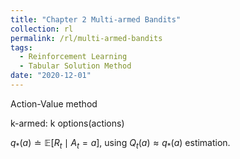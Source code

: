 ```yaml
---
title: "Chapter 2 Multi-armed Bandits"
collection: rl
permalink: /rl/multi-armed-bandits
tags:
  - Reinforcement Learning
  - Tabular Solution Method
date: "2020-12-01"
--- 
```

Action-Value method


k-armed: k options(actions)

$q_*(a) \doteq \mathbb{E}[R_t\mid A_t = a]$, using $Q_t(a) \approx q_*(a)$ estimation.


